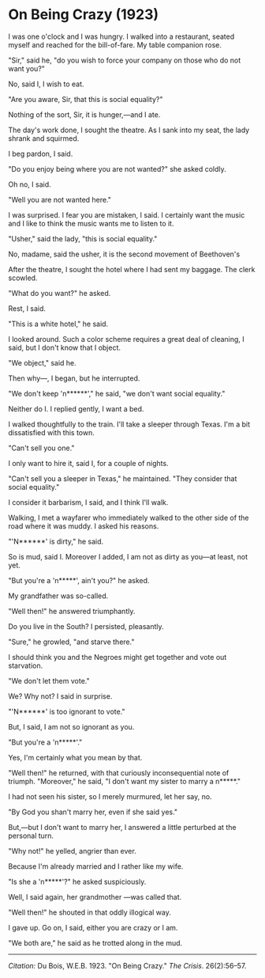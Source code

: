 <!--
title:   On Being Crazy
author:  Du Bois, W.E.B.
journal: The Crisis
year:    1923
volume:  26
issue:   2
pages:   56-57
-->
# On Being Crazy (1923)

I was one o'clock and I was hungry. I walked into a restaurant, seated myself and reached for the bill-of-fare. My table companion rose.

"Sir," said he, "do you wish to force your company on those who do not want you?"

No, said I, I wish to eat.

"Are you aware, Sir, that this is social equality?"

Nothing of the sort, Sir, it is hunger,—and I ate.

The day's work done, I sought the theatre. As I sank into my seat, the lady shrank and squirmed.

I beg pardon, I said.

"Do you enjoy being where you are not wanted?" she asked coldly.

Oh no, I said.

"Well you are not wanted here."

I was surprised. I fear you are mistaken, I said. I certainly want the music and I like to think the music wants me to listen to it.

"Usher," said the lady, "this is social equality."

No, madame, said the usher, it is the second movement of Beethoven's

After the theatre, I sought the hotel where I had sent my baggage. The clerk scowled.

"What do you want?" he asked.

Rest, I said.

"This is a white hotel," he said.

I looked around. Such a color scheme requires a great deal of cleaning, I said, but I don't know that I object.

"We object," said he.

Then why—, I began, but he interrupted.

"We don't keep 'n******'," he said, "we don't want social equality."

Neither do I. I replied gently, I want a bed.

I walked thoughtfully to the train. I'll take a sleeper through Texas. I'm a bit dissatisfied with this town.

"Can't sell you one."

I only want to hire it, said I, for a couple of nights.

"Can't sell you a sleeper in Texas," he maintained. "They consider that social equality."

I consider it barbarism, I said, and I think I'll walk.

Walking, I met a wayfarer who immediately walked to the other side of the road where it was muddy. I asked his reasons.

"'N******' is dirty," he said.

So is mud, said I. Moreover I added, I am not as dirty as you—at least, not yet.

"But you're a 'n*****', ain't you?" he asked.

My grandfather was so-called.

"Well then!" he answered triumphantly.

Do you live in the South? I persisted, pleasantly.

"Sure," he growled, "and starve there."

I should think you and the Negroes might get together and vote out starvation.

"We don't let them vote."

We? Why not? I said in surprise.

"'N******' is too ignorant to vote."

But, I said, I am not so ignorant as you.

"But you're a 'n*****'."

Yes, I'm certainly what you mean by that.

"Well then!" he returned, with that curiously inconsequential note of triumph. "Moreover," he said, "I don't want my sister to marry a n*****."

I had not seen his sister, so I merely murmured, let her say, no.

"By God you shan't marry her, even if she said yes."

But,—but I don't want to marry her, I answered a little perturbed at the personal turn.

"Why not!" he yelled, angrier than ever.

Because I'm already married and I rather like my wife.

"Is she a 'n*****'?" he asked suspiciously.

Well, I said again, her grandmother —was called that.

"Well then!" he shouted in that oddly illogical way.

I gave up. Go on, I said, either you are crazy or I am.

"We both are," he said as he trotted along in the mud.

______________
*Citation:* Du Bois, W.E.B. 1923. "On Being Crazy." *The Crisis*. 26(2):56&ndash;57.